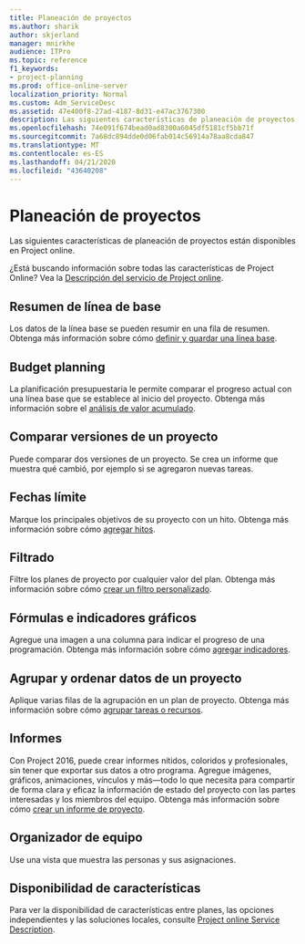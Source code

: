 ```yaml
---
title: Planeación de proyectos
ms.author: sharik
author: skjerland
manager: mnirkhe
audience: ITPro
ms.topic: reference
f1_keywords:
- project-planning
ms.prod: office-online-server
localization_priority: Normal
ms.custom: Adm_ServiceDesc
ms.assetid: 47e400f8-27ad-4187-8d31-e47ac3767300
description: Las siguientes características de planeación de proyectos están disponibles en Project online.
ms.openlocfilehash: 74e091f674bead0ad8300a6045df5181cf5bb71f
ms.sourcegitcommit: 7a68dc894dde0d06fab014c56914a78aa8cda847
ms.translationtype: MT
ms.contentlocale: es-ES
ms.lasthandoff: 04/21/2020
ms.locfileid: "43640208"
---
```

# <a name="project-planning"></a>Planeación de proyectos

Las siguientes características de planeación de proyectos están disponibles en Project online.
  
¿Está buscando información sobre todas las características de Project Online? Vea la [Descripción del servicio de Project online](project-online-service-description.md).
  
## <a name="baseline-rollup"></a>Resumen de línea de base

Los datos de la línea base se pueden resumir en una fila de resumen. Obtenga más información sobre cómo [definir y guardar una línea base](https://go.microsoft.com/fwlink/p/?LinkId=271346).
  
## <a name="budget-planning"></a>Budget planning

La planificación presupuestaria le permite comparar el progreso actual con una línea base que se establece al inicio del proyecto. Obtenga más información sobre el [análisis de valor acumulado](https://go.microsoft.com/fwlink/p/?LinkId=271336).
  
## <a name="compare-project-versions"></a>Comparar versiones de un proyecto

Puede comparar dos versiones de un proyecto. Se crea un informe que muestra qué cambió, por ejemplo si se agregaron nuevas tareas.
  
## <a name="deadlines"></a>Fechas límite

Marque los principales objetivos de su proyecto con un hito. Obtenga más información sobre cómo [agregar hitos](https://go.microsoft.com/fwlink/p/?LinkId=271339).
  
## <a name="filtering"></a>Filtrado

Filtre los planes de proyecto por cualquier valor del plan. Obtenga más información sobre cómo [crear un filtro personalizado](https://go.microsoft.com/fwlink/p/?LinkId=271341).
  
## <a name="formulas-and-graphical-indicators"></a>Fórmulas e indicadores gráficos

Agregue una imagen a una columna para indicar el progreso de una programación. Obtenga más información sobre cómo [agregar indicadores](https://go.microsoft.com/fwlink/p/?LinkId=271340).
  
## <a name="group-and-sort-project-data"></a>Agrupar y ordenar datos de un proyecto

Aplique varias filas de la agrupación en un plan de proyecto. Obtenga más información sobre cómo [agrupar tareas o recursos](https://go.microsoft.com/fwlink/p/?LinkId=271326).
  
## <a name="reports"></a>Informes

Con Project 2016, puede crear informes nítidos, coloridos y profesionales, sin tener que exportar sus datos a otro programa. Agregue imágenes, gráficos, animaciones, vínculos y más&mdash;todo lo que necesita para compartir de forma clara y eficaz la información de estado del proyecto con las partes interesadas y los miembros del equipo. Obtenga más información sobre cómo [crear un informe de proyecto](https://go.microsoft.com/fwlink/p/?LinkId=271349).
  
## <a name="team-planner"></a>Organizador de equipo

Use una vista que muestra las personas y sus asignaciones. 
  
## <a name="feature-availability"></a>Disponibilidad de características

Para ver la disponibilidad de características entre planes, las opciones independientes y las soluciones locales, consulte [Project online Service Description](project-online-service-description.md).
  